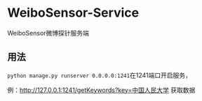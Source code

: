 # WeiboSensor-Service
WeiboSensor微博探针服务端

## 用法

`python manage.py runserver 0.0.0.0:1241`在1241端口开启服务，

例：http://127.0.0.1:1241/getKeywords?key=中国人民大学    获取数据
